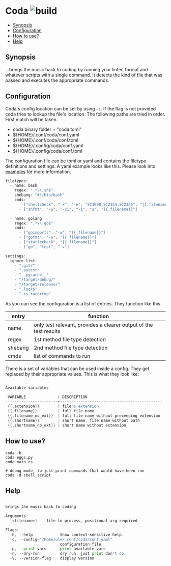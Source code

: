 # Coda ![build](https://github.com/triole/coda/actions/workflows/build.yaml/badge.svg)

<!-- toc -->

- [Synopsis](#synopsis)
- [Configuration](#configuration)
- [How to use?](#how-to-use)
- [Help](#help)

<!-- /toc -->

## Synopsis

...brings the music back to coding by running your linter, format and whatever scripts with a single command. It detects the kind of file that was passed and executes the appropriate commands.

## Configuration

Coda's config location can be set by using `-c`. If the flag is not provided coda tries to lookup the file's location. The following paths are tried in order. First match will be taken.

- coda binary folder + "coda.toml"
- ${HOME}/.conf/coda/conf.yaml
- ${HOME}/.conf/coda/conf.toml
- ${HOME}/.config/coda/conf.yaml
- ${HOME}/.config/coda/conf.toml

The configuration file can be toml or yaml and contains the filetype definitions and settings. A yaml example looks like this. Please look into [examples](https://github.com/triole/coda/blob/master/examples) for more information.

```go mdox-exec="tail -n +2 examples/conf.yaml"
filetypes:
  - name: bash
    regex: ".*\\.sh$"
    shebang: "#!/bin/bash"
    cmds:
      - ["shellcheck", "-x", "-e", "SC1090,SC2154,SC2155", "{{.filename}}"]
      - ["shfmt", "-w", "-ci", "-i", "2", "{{.filename}}"]

  - name: golang
    regex: ".*\\.go$"
    cmds:
      - ["goimports", "-w", "{{.filename}}"]
      - ["gofmt", "-w", "{{.filename}}"]
      - ["staticcheck", "{{.filename}}"]
      - ["go", "test", "-v"]

settings:
  ignore_list:
    - ".git/"
    - ".pytest"
    - "__pycache__"
    - "/target/debug/"
    - "/target/release/"
    - ".lock$"
    - ".rs.racertmp"
```

As you can see the configuration is a list of entries. They function like this

| entry   | function                                                          |
|---------|-------------------------------------------------------------------|
| name    | only test relevant, provides a clearer output of the test results |
| regex   | 1st method file type detection                                    |
| shebang | 2nd method file type detection                                    |
| cmds    | list of commands to run                                           |

There is a set of variables that can be used inside a config. They get replaced by their appropriate values. This is what they look like:

```go mdox-exec="r -p"

Available variables

 VARIABLE              | DESCRIPTION                                 
-----------------------+---------------------------------------------
 {{.extension}}        | file's extension                            
 {{.filename}}         | full file name                              
 {{.filename_no_ext}}  | full file name without preceeding extension 
 {{.shortname}}        | short name, file name without path          
 {{.shortname_no_ext}} | short name without extension                

```

## How to use?

```shell
coda -h
coda eggs.py
coda main.rs

# debug mode, to just print commands that would have been run
coda -d shell_script
```

## Help

```go mdox-exec="r -h"

brings the music back to coding

Arguments:
  [<filename>]    file to process, positional arg required

Flags:
  -h, --help            Show context-sensitive help.
  -c, --config="/home/ole/.conf/coda/conf.yaml"
                        configuration file
  -p, --print-vars      print available vars
  -n, --dry-run         dry run, just print don't do
  -V, --version-flag    display version
```
